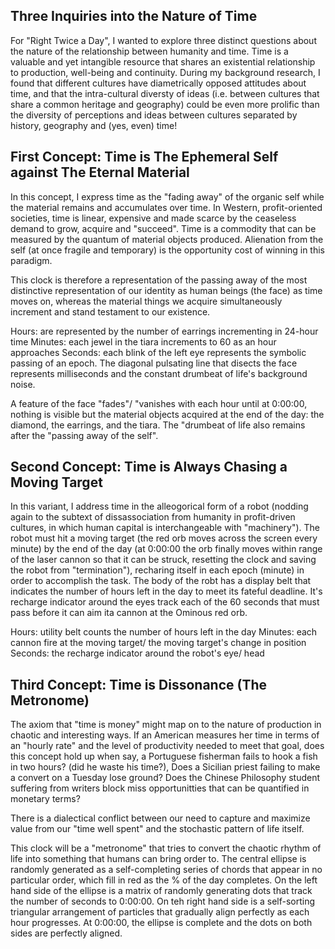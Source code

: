 ## Three Inquiries into the Nature of Time

For "Right Twice a Day", I wanted to explore three distinct questions about the nature of the relationship between humanity and time. Time is a valuable and yet intangible resource that shares an existential relationship to production, well-being and continuity. During my background research, I found that different cultures have diametrically opposed attitudes about time, and that the intra-cultural diversty of ideas (i.e. between cultures that share a common heritage and geography) could be even more prolific than the diversity of perceptions and ideas between cultures separated by history, geography and (yes, even) time!

## First Concept: Time is The Ephemeral Self against The Eternal Material 
In this concept, I express time as the "fading away" of the organic self while the material remains and accumulates over time. In Western, profit-oriented societies, time is linear, expensive and made scarce by the ceaseless demand to grow, acquire and "succeed". Time is a commodity that can be measured by the quantum of material objects produced. Alienation from the self (at once fragile and temporary) is the opportunity cost of winning in this paradigm. 

This clock is therefore a representation of the passing away of the most distinctive representation of our identity as human beings (the face) as time moves on, whereas the material things we acquire simultaneously increment and stand testament to our existence.

Hours: are represented by the number of earrings incrementing in 24-hour time
Minutes: each jewel in the tiara increments to 60 as an hour approaches
Seconds: each blink of the left eye represents the symbolic passing of an epoch. The diagonal pulsating line that disects the face represents milliseconds and the constant drumbeat of life's background noise.

A feature of the face "fades"/ "vanishes with each hour until at 0:00:00, nothing is visible but the material objects acquired at the end of the day: the diamond, the earrings, and the tiara. The "drumbeat of life also remains after the "passing away of the self".

## Second Concept: Time is Always Chasing a Moving Target
In this variant, I address time in the alleogorical form of a robot (nodding again to the subtext of dissassociation from humanity in profit-driven cultures, in which human capital is interchangeable with "machinery"). The robot must hit a moving target (the red orb moves across the screen every minute) by the end of the day (at 0:00:00 the orb finally moves within range of the laser cannon so that it can be struck, resetting the clock and saving the robot from "termination"), recharing itself in each epoch (minute) in order to accomplish the task. The body of the robt has a display belt that indicates the number of hours left in the day to meet its fateful deadline. It's recharge indicator around the eyes track each of the 60 seconds that must pass before it can aim ita cannon at the Ominous red orb. 

Hours: utility belt counts the number of hours left in the day
Minutes: each cannon fire at the moving target/ the moving target's change in position
Seconds: the recharge indicator around the robot's eye/ head


## Third Concept: Time is Dissonance (The Metronome)
The axiom that "time is money" might map on to the nature of production in chaotic and interesting ways. If an American measures her time in terms of an "hourly rate" and the level of productivity needed to meet that goal, does this concept hold up when say, a Portuguese fisherman fails to hook a fish in two hours? (did he waste his time?), Does a Sicilian priest failing to make a convert on a Tuesday lose ground? Does the Chinese Philosophy student suffering from writers block miss opportunitties that can be quantified in monetary terms?

There is a dialectical conflict between our need to capture and maximize value from our "time well spent" and the stochastic pattern of life itself. 

This clock will be a "metronome" that tries to convert the chaotic rhythm of life into something that humans can bring order to. The central ellipse is randomly generated as a self-completing series of chords that appear in no particular order, which fill in red as the % of the day completes. On the left hand side of the ellipse is a matrix of randomly generating dots that track the number of seconds to 0:00:00. On teh right hand side is a self-sorting triangular arrangement of particles that gradually align perfectly as each hour progresses. At 0:00:00, the ellipse is complete and the dots on both sides are perfectly aligned. 
